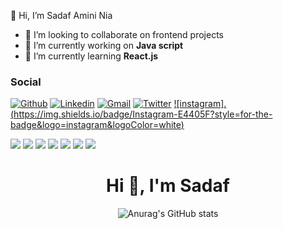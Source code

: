  👋 Hi, I’m Sadaf Amini Nia 
- 💞️ I’m looking to collaborate on frontend projects
- 🔭 I’m currently working on **Java script**
- 🌱 I’m currently learning **React.js**

### Social
[![Github](https://img.shields.io/badge/GitHub-100000?style=for-the-badge&logo=github&logoColor=white)](https://github.com/sadafamininia99)
[![Linkedin](https://img.shields.io/badge/LinkedIn-0077B5?style=for-the-badge&logo=linkedin&logoColor=white)](https://www.linkedin.com/in/sadafamininia/)
[![Gmail](https://img.shields.io/badge/Gmail-D14836?style=for-the-badge&logo=gmail&logoColor=white)](mailto:sadaf.amininiaa@gmail.com)
[![Twitter](https://img.shields.io/badge/Twitter-1DA1F2?style=for-the-badge&logo=twitter&logoColor=white)](https://twitter.com/sadafamininiia)
[![instagram].(https://img.shields.io/badge/Instagram-E4405F?style=for-the-badge&logo=instagram&logoColor=white)](https://www.instagram.com/girl._.codee)

<p>
  
  <img src="https://img.shields.io/badge/HTML5-E34F26?style=for-the-badge&logo=html5&logoColor=white" />
  <img src="https://img.shields.io/badge/CSS3-1572B6?style=for-the-badge&logo=css3&logoColor=white" />
  <img src="https://img.shields.io/badge/JavaScript-323330?style=for-the-badge&logo=javascript&logoColor=F7DF1E" />
  <img src="https://img.shields.io/badge/json-5E5C5C?style=for-the-badge&logo=json&logoColor=white" />
  <img src="https://img.shields.io/badge/React-20232A?style=for-the-badge&logo=react&logoColor=61DAFB" />
  <img src="https://img.shields.io/badge/Vue.js-35495E?style=for-the-badge&logo=vuedotjs&logoColor=4FC08D" />
<!--   <img src="https://img.shields.io/badge/Tailwind_CSS-38B2AC?style=for-the-badge&logo=tailwind-css&logoColor=white" /> -->
   <img src="https://img.shields.io/badge/Bootstrap-563D7C?style=for-the-badge&logo=bootstrap&logoColor=white" />

</p>
<!-- 
<img width="282" src="https://denvercoder1-github-readme-stats.vercel.app/api/pin/?username=sadafamininia99&repo=Hangman-Game&theme=react&bg_color=273849&title_color=F85D7F&icon_color=F8D866&hide_border=true&show_icons=false" alt="github-readme-streak-stats">

 -->
<!-- <img width="282" src="https://denvercoder1-github-readme-stats.vercel.app/api/pin/?username=sadafamininia99&repo=Crazy-button&theme=react&bg_color=273849&title_color=F85D7F&icon_color=F8D866&hide_border=true&show_icons=false" alt="github-readme-streak-stats">

<img width="282" src="https://denvercoder1-github-readme-stats.vercel.app/api/pin/?username=sadafamininia99&repo=zoom-clone-webrtc&theme=react&bg_color=273849&title_color=F85D7F&icon_color=F8D866&hide_border=true&show_icons=false" alt="github-readme-streak-stats">

<img align="center" src="https://github-readme-stats.vercel.app/api/top-langs/?username=timcreative&layout=compact&theme=cobalt&hide_border=true" />
 -->
<h1 align="center">Hi 👾, I'm Sadaf</h1>
<!-- <h3 align="center">
Im a lost girl 
From neverland !</h3>
 -->
 <P align="center"
      
![Anurag's GitHub stats](https://github-readme-stats.vercel.app/api?username=sadafamininia99&show_icons=true&theme=radical)

 </P>

